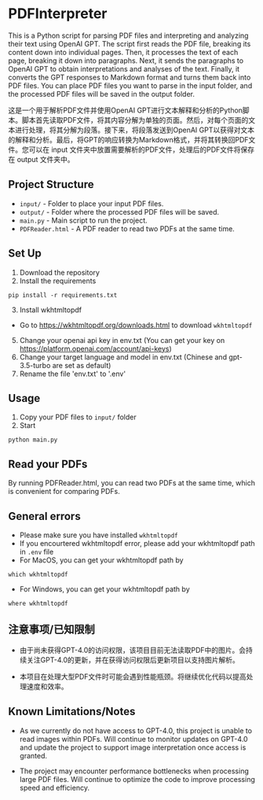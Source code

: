 # PDFInterpreter
This is a Python script for parsing PDF files and interpreting and analyzing their text using OpenAI GPT. The script first reads the PDF file, breaking its content down into individual pages. Then, it processes the text of each page, breaking it down into paragraphs. Next, it sends the paragraphs to OpenAI GPT to obtain interpretations and analyses of the text. Finally, it converts the GPT responses to Markdown format and turns them back into PDF files. You can place PDF files you want to parse in the input folder, and the processed PDF files will be saved in the output folder.

这是一个用于解析PDF文件并使用OpenAI GPT进行文本解释和分析的Python脚本。脚本首先读取PDF文件，将其内容分解为单独的页面。然后，对每个页面的文本进行处理，将其分解为段落。接下来，将段落发送到OpenAI GPT以获得对文本的解释和分析。最后，将GPT的响应转换为Markdown格式，并将其转换回PDF文件。您可以在 input 文件夹中放置需要解析的PDF文件，处理后的PDF文件将保存在 output 文件夹中。

## Project Structure

- `input/` - Folder to place your input PDF files.
- `output/` - Folder where the processed PDF files will be saved.
- `main.py` - Main script to run the project.
- `PDFReader.html` - A PDF reader to read two PDFs at the same time.

## Set Up
1. Download the repository
2. Install the requirements
```shell
pip install -r requirements.txt
```
3.  Install wkhtmltopdf

- Go to https://wkhtmltopdf.org/downloads.html to download `wkhtmltopdf`

5.  Change your openai api key in env.txt (You can get your key on https://platform.openai.com/account/api-keys)
6.  Change your target language and model in env.txt (Chinese and gpt-3.5-turbo are set as default)
7.  Rename the file 'env.txt' to '.env'
## Usage
1. Copy your PDF files to `input/` folder
2. Start
```shell
python main.py
```
## Read your PDFs
By running PDFReader.html, you can read two PDFs at the same time, which is convenient for comparing PDFs.

## General errors
- Please make sure you have installed `wkhtmltopdf`
- If you encourtered wkhtmltopdf error, please add your wkhtmltopdf path in `.env` file
- For MacOS, you can get your wkhtmltopdf path by 
```shell
which wkhtmltopdf
```
- For Windows, you can get your wkhtmltopdf path by 
```shell
where wkhtmltopdf
```

## 注意事项/已知限制

- 由于尚未获得GPT-4.0的访问权限，该项目目前无法读取PDF中的图片。会持续关注GPT-4.0的更新，并在获得访问权限后更新项目以支持图片解析。

- 本项目在处理大型PDF文件时可能会遇到性能瓶颈。将继续优化代码以提高处理速度和效率。

## Known Limitations/Notes

- As we currently do not have access to GPT-4.0, this project is unable to read images within PDFs. Will continue to monitor updates on GPT-4.0 and update the project to support image interpretation once access is granted.

- The project may encounter performance bottlenecks when processing large PDF files. Will continue to optimize the code to improve processing speed and efficiency.

